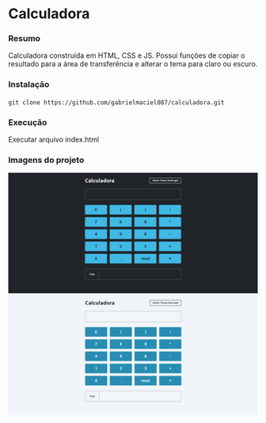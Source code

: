 # Calculadora

### Resumo
Calculadora construída em HTML, CSS e JS. Possui funções de copiar o resultado para a área de transferência e alterar o tema para claro ou escuro.

### Instalação
`git clone https://github.com/gabrielmaciel087/calculadora.git`

### Execução
Executar arquivo index.html

### Imagens do projeto

<img src="./images/imageDark.png">
<img src="./images/imageLight.png">
